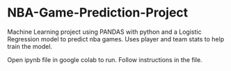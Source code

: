 # NBA-Game-Prediction-Project
Machine Learning project using PANDAS with python and a Logistic Regression model to predict nba games. Uses player and team stats to help train the model. 

Open ipynb file in google colab to run. Follow instructions in the file. 
